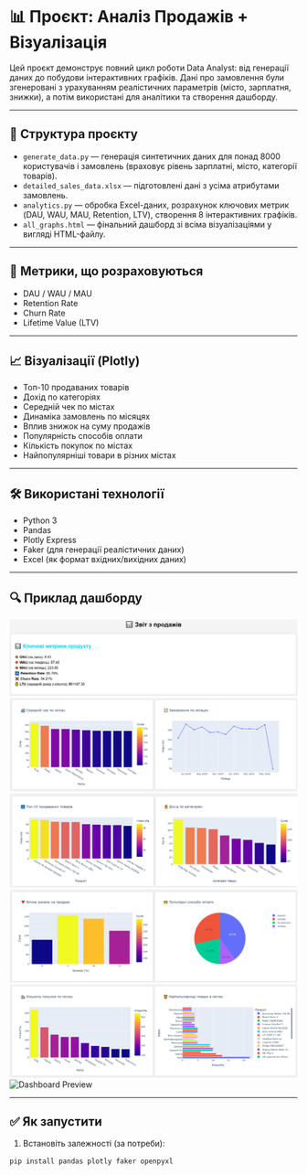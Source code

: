 # 📊 Проєкт: Аналіз Продажів + Візуалізація

Цей проєкт демонструє повний цикл роботи Data Analyst: від генерації даних до побудови інтерактивних графіків. Дані про замовлення були згенеровані з урахуванням реалістичних параметрів (місто, зарплатня, знижки), а потім використані для аналітики та створення дашборду.

---

## 📁 Структура проєкту

- `generate_data.py` — генерація синтетичних даних для понад 8000 користувачів і замовлень (враховує рівень зарплатні, місто, категорії товарів).
- `detailed_sales_data.xlsx` — підготовлені дані з усіма атрибутами замовлень.
- `analytics.py` — обробка Excel-даних, розрахунок ключових метрик (DAU, WAU, MAU, Retention, LTV), створення 8 інтерактивних графіків.
- `all_graphs.html` — фінальний дашборд зі всіма візуалізаціями у вигляді HTML-файлу.

---

## 🧮 Метрики, що розраховуються

- DAU / WAU / MAU
- Retention Rate
- Churn Rate
- Lifetime Value (LTV)

---

## 📈 Візуалізації (Plotly)

- Топ-10 продаваних товарів
- Дохід по категоріях
- Середній чек по містах
- Динаміка замовлень по місяцях
- Вплив знижок на суму продажів
- Популярність способів оплати
- Кількість покупок по містах
- Найпопулярніші товари в різних містах

---

## 🛠 Використані технології

- Python 3
- Pandas
- Plotly Express
- Faker (для генерації реалістичних даних)
- Excel (як формат вхідних/вихідних даних)

---
## 🔍 Приклад дашборду

![Dashboard Preview](preview/1.png)
![Dashboard Preview](preview/2.png)
![Dashboard Preview](preview/3.png)
![Dashboard Preview](preview/4.png)
![Dashboard Preview](preview/5.png)
![Dashboard Preview](preview/6.png)

---
## ✅ Як запустити

1. Встановіть залежності (за потреби):

```bash
pip install pandas plotly faker openpyxl
